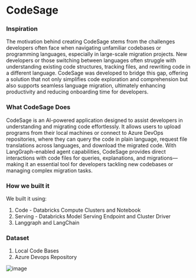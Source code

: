 # CodeSage

### Inspiration
The motivation behind creating CodeSage stems from the challenges developers often face when navigating unfamiliar codebases or programming languages, especially in large-scale migration projects. New developers or those switching between languages often struggle with understanding existing code structures, tracking files, and rewriting code in a different language. CodeSage was developed to bridge this gap, offering a solution that not only simplifies code exploration and comprehension but also supports seamless language migration, ultimately enhancing productivity and reducing onboarding time for developers.

### What CodeSage Does
CodeSage is an AI-powered application designed to assist developers in understanding and migrating code effortlessly. It allows users to upload programs from their local machines or connect to Azure DevOps repositories, where they can query the code in plain language, request file translations across languages, and download the migrated code. With LangGraph-enabled agent capabilities, CodeSage provides direct interactions with code files for queries, explanations, and migrations—making it an essential tool for developers tackling new codebases or managing complex migration tasks.

### How we built it
We built it using:
1. Code - Databricks Compute Clusters and Notebook
2. Serving - Databricks Model Serving Endpoint and Cluster Driver 
3. Langgraph and LangChain


### Dataset
1. Local Code Bases
2. Azure Devops Repository

![image](https://github.com/user-attachments/assets/9058dbfb-d0fa-44c8-97f6-e2dd88874b77)
